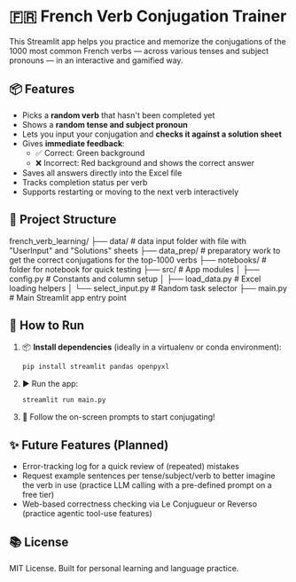 # 🇫🇷 French Verb Conjugation Trainer

This Streamlit app helps you practice and memorize the conjugations of the 1000 most common French verbs — across various tenses and subject pronouns — in an interactive and gamified way.

## 📦 Features

- Picks a **random verb** that hasn't been completed yet
- Shows a **random tense and subject pronoun**
- Lets you input your conjugation and **checks it against a solution sheet**
- Gives **immediate feedback**:
  - ✅ Correct: Green background
  - ❌ Incorrect: Red background and shows the correct answer
- Saves all answers directly into the Excel file
- Tracks completion status per verb
- Supports restarting or moving to the next verb interactively

## 📁 Project Structure
french_verb_learning/
├── data/ # data input folder with file with "UserInput" and "Solutions" sheets
├── data_prep/ # preparatory work to get the correct conjugations for the top-1000 verbs
├── notebooks/ # folder for notebook for quick testing
├── src/ # App modules
│ ├── config.py # Constants and column setup
│ ├── load_data.py # Excel loading helpers
│ └── select_input.py # Random task selector
├── main.py # Main Streamlit app entry point

## 🚀 How to Run

1. 📦 **Install dependencies** (ideally in a virtualenv or conda environment):

   ```bash
   pip install streamlit pandas openpyxl

2. ▶️ Run the app:

    ```bash
    streamlit run main.py

3. 🎯 Follow the on-screen prompts to start conjugating!


## ✨ Future Features (Planned)

- Error-tracking log for a quick review of (repeated) mistakes
- Request example sentences per tense/subject/verb to better imagine the verb in use (practice LLM calling with a pre-defined prompt on a free tier)
- Web-based correctness checking via Le Conjugueur or Reverso (practice agentic tool-use features)

## 📚 License

MIT License. Built for personal learning and language practice.